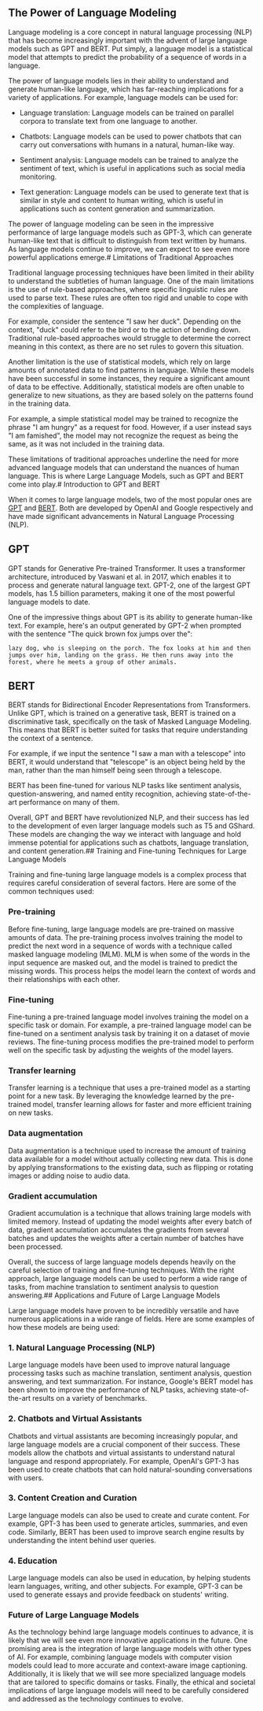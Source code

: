 ## The Power of Language Modeling

Language modeling is a core concept in natural language processing (NLP) that has become increasingly important with the advent of large language models such as GPT and BERT. Put simply, a language model is a statistical model that attempts to predict the probability of a sequence of words in a language.

The power of language models lies in their ability to understand and generate human-like language, which has far-reaching implications for a variety of applications. For example, language models can be used for:

- Language translation: Language models can be trained on parallel corpora to translate text from one language to another.

- Chatbots: Language models can be used to power chatbots that can carry out conversations with humans in a natural, human-like way.

- Sentiment analysis: Language models can be trained to analyze the sentiment of text, which is useful in applications such as social media monitoring.

- Text generation: Language models can be used to generate text that is similar in style and content to human writing, which is useful in applications such as content generation and summarization.

The power of language modeling can be seen in the impressive performance of large language models such as GPT-3, which can generate human-like text that is difficult to distinguish from text written by humans. As language models continue to improve, we can expect to see even more powerful applications emerge.# Limitations of Traditional Approaches

Traditional language processing techniques have been limited in their ability to understand the subtleties of human language. One of the main limitations is the use of rule-based approaches, where specific linguistic rules are used to parse text. These rules are often too rigid and unable to cope with the complexities of language.

For example, consider the sentence "I saw her duck". Depending on the context, "duck" could refer to the bird or to the action of bending down. Traditional rule-based approaches would struggle to determine the correct meaning in this context, as there are no set rules to govern this situation.

Another limitation is the use of statistical models, which rely on large amounts of annotated data to find patterns in language. While these models have been successful in some instances, they require a significant amount of data to be effective. Additionally, statistical models are often unable to generalize to new situations, as they are based solely on the patterns found in the training data.

For example, a simple statistical model may be trained to recognize the phrase "I am hungry" as a request for food. However, if a user instead says "I am famished", the model may not recognize the request as being the same, as it was not included in the training data.

These limitations of traditional approaches underline the need for more advanced language models that can understand the nuances of human language. This is where Large Language Models, such as GPT and BERT come into play.# Introduction to GPT and BERT

When it comes to large language models, two of the most popular ones are [GPT](https://huggingface.co/transformers/model_doc/gpt.html) and [BERT](https://huggingface.co/transformers/model_doc/bert.html). Both are developed by OpenAI and Google respectively and have made significant advancements in Natural Language Processing (NLP). 

## GPT

GPT stands for Generative Pre-trained Transformer. It uses a transformer architecture, introduced by Vaswani et al. in 2017, which enables it to process and generate natural language text. GPT-2, one of the largest GPT models, has 1.5 billion parameters, making it one of the most powerful language models to date. 

One of the impressive things about GPT is its ability to generate human-like text. For example, here's an output generated by GPT-2 when prompted with the sentence "The quick brown fox jumps over the":

```
lazy dog, who is sleeping on the porch. The fox looks at him and then jumps over him, landing on the grass. He then runs away into the forest, where he meets a group of other animals.
```

## BERT

BERT stands for Bidirectional Encoder Representations from Transformers. Unlike GPT, which is trained on a generative task, BERT is trained on a discriminative task, specifically on the task of Masked Language Modeling. This means that BERT is better suited for tasks that require understanding the context of a sentence. 

For example, if we input the sentence "I saw a man with a telescope" into BERT, it would understand that "telescope" is an object being held by the man, rather than the man himself being seen through a telescope. 

BERT has been fine-tuned for various NLP tasks like sentiment analysis, question-answering, and named entity recognition, achieving state-of-the-art performance on many of them. 

Overall, GPT and BERT have revolutionized NLP, and their success has led to the development of even larger language models such as T5 and GShard. These models are changing the way we interact with language and hold immense potential for applications such as chatbots, language translation, and content generation.## Training and Fine-tuning Techniques for Large Language Models

Training and fine-tuning large language models is a complex process that requires careful consideration of several factors. Here are some of the common techniques used:

### Pre-training

Before fine-tuning, large language models are pre-trained on massive amounts of data. The pre-training process involves training the model to predict the next word in a sequence of words with a technique called masked language modeling (MLM). MLM is when some of the words in the input sequence are masked out, and the model is trained to predict the missing words. This process helps the model learn the context of words and their relationships with each other.

### Fine-tuning

Fine-tuning a pre-trained language model involves training the model on a specific task or domain. For example, a pre-trained language model can be fine-tuned on a sentiment analysis task by training it on a dataset of movie reviews. The fine-tuning process modifies the pre-trained model to perform well on the specific task by adjusting the weights of the model layers.

### Transfer learning

Transfer learning is a technique that uses a pre-trained model as a starting point for a new task. By leveraging the knowledge learned by the pre-trained model, transfer learning allows for faster and more efficient training on new tasks.

### Data augmentation

Data augmentation is a technique used to increase the amount of training data available for a model without actually collecting new data. This is done by applying transformations to the existing data, such as flipping or rotating images or adding noise to audio data.

### Gradient accumulation

Gradient accumulation is a technique that allows training large models with limited memory. Instead of updating the model weights after every batch of data, gradient accumulation accumulates the gradients from several batches and updates the weights after a certain number of batches have been processed.

Overall, the success of large language models depends heavily on the careful selection of training and fine-tuning techniques. With the right approach, large language models can be used to perform a wide range of tasks, from machine translation to sentiment analysis to question answering.## Applications and Future of Large Language Models

Large language models have proven to be incredibly versatile and have numerous applications in a wide range of fields. Here are some examples of how these models are being used:

### 1. Natural Language Processing (NLP)

Large language models have been used to improve natural language processing tasks such as machine translation, sentiment analysis, question answering, and text summarization. For instance, Google's BERT model has been shown to improve the performance of NLP tasks, achieving state-of-the-art results on a variety of benchmarks.

### 2. Chatbots and Virtual Assistants

Chatbots and virtual assistants are becoming increasingly popular, and large language models are a crucial component of their success. These models allow the chatbots and virtual assistants to understand natural language and respond appropriately. For example, OpenAI's GPT-3 has been used to create chatbots that can hold natural-sounding conversations with users.

### 3. Content Creation and Curation

Large language models can also be used to create and curate content. For example, GPT-3 has been used to generate articles, summaries, and even code. Similarly, BERT has been used to improve search engine results by understanding the intent behind user queries.

### 4. Education

Large language models can also be used in education, by helping students learn languages, writing, and other subjects. For example, GPT-3 can be used to generate essays and provide feedback on students' writing.

### Future of Large Language Models

As the technology behind large language models continues to advance, it is likely that we will see even more innovative applications in the future. One promising area is the integration of large language models with other types of AI. For example, combining language models with computer vision models could lead to more accurate and context-aware image captioning. Additionally, it is likely that we will see more specialized language models that are tailored to specific domains or tasks. Finally, the ethical and societal implications of large language models will need to be carefully considered and addressed as the technology continues to evolve.